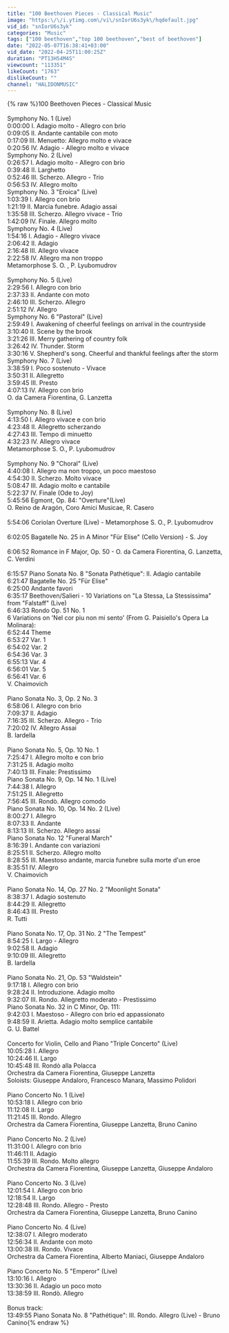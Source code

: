 ```yaml
---
title: "100 Beethoven Pieces - Classical Music"
image: "https:\/\/i.ytimg.com\/vi\/snIorU6s3yk\/hqdefault.jpg"
vid_id: "snIorU6s3yk"
categories: "Music"
tags: ["100 beethoven","top 100 beethoven","best of beethoven"]
date: "2022-05-07T16:38:41+03:00"
vid_date: "2022-04-25T11:00:25Z"
duration: "PT13H54M4S"
viewcount: "113351"
likeCount: "1763"
dislikeCount: ""
channel: "HALIDONMUSIC"
---
```

{% raw %}100 Beethoven Pieces - Classical Music<br /><br />Symphony No. 1 (Live)<br />0:00:00 I. Adagio molto - Allegro con brio<br />0:09:05 II. Andante cantabile con moto <br />0:17:09 III. Menuetto: Allegro molto e vivace<br />0:20:56 IV. Adagio - Allegro molto e vivace<br />Symphony No. 2 (Live)<br />0:26:57 I. Adagio molto - Allegro con brio <br />0:39:48 II. Larghetto <br />0:52:46 III. Scherzo. Allegro - Trio<br />0:56:53 IV. Allegro molto<br />Symphony No. 3 &quot;Eroica&quot; (Live)<br />1:03:39 I. Allegro con brio<br />1:21:19 II. Marcia funebre. Adagio assai<br />1:35:58 III. Scherzo. Allegro vivace - Trio<br />1:42:09 IV. Finale. Allegro molto<br />Symphony No. 4 (Live)<br />1:54:16 I. Adagio - Allegro vivace<br />2:06:42 II. Adagio<br />2:16:48 III. Allegro vivace<br />2:22:58 IV. Allegro ma non troppo<br />Metamorphose S. O. , P. Lyubomudrov<br /><br />Symphony No. 5 (Live)<br />2:29:56 I. Allegro con brio<br />2:37:33 II. Andante con moto<br />2:46:10 III. Scherzo. Allegro<br />2:51:12 IV. Allegro<br />Symphony No. 6 &quot;Pastoral&quot; (Live)<br />2:59:49 I. Awakening of cheerful feelings on arrival in the countryside <br />3:10:40 II. Scene by the brook<br />3:21:26 III. Merry gathering of country folk<br />3:26:42 IV. Thunder. Storm<br />3:30:16 V. Shepherd's song. Cheerful and thankful feelings after the storm<br />Symphony No. 7 (Live)<br />3:38:59 I. Poco sostenuto - Vivace<br />3:50:31 II. Allegretto<br />3:59:45 III. Presto<br />4:07:13 IV. Allegro con brio <br />O. da Camera Fiorentina, G. Lanzetta<br /><br />Symphony No. 8 (Live)<br />4:13:50 I. Allegro vivace e con brio<br />4:23:48 II. Allegretto scherzando<br />4:27:43 III. Tempo di minuetto<br />4:32:23 IV. Allegro vivace<br />Metamorphose S. O., P. Lyubomudrov<br /><br />Symphony No. 9 &quot;Choral&quot; (Live)<br />4:40:08 I. Allegro ma non troppo, un poco maestoso<br />4:54:30 II. Scherzo. Molto vivace<br />5:08:47 III. Adagio molto e cantabile<br />5:22:37 IV. Finale (Ode to Joy)<br />5:45:56 Egmont, Op. 84: &quot;Overture&quot;(Live)<br />O. Reino de Aragón, Coro Amici Musicae, R. Casero<br /><br />5:54:06 Coriolan Overture (Live) - Metamorphose S. O., P. Lyubomudrov<br /><br />6:02:05 Bagatelle No. 25 in A Minor &quot;Für Elise&quot; (Cello Version) - S. Joy<br /><br />6:06:52 Romance in F Major, Op. 50 - O. da Camera Fiorentina, G. Lanzetta, C. Verdini<br /><br />6:15:57 Piano Sonata No. 8 &quot;Sonata Pathétique&quot;: II. Adagio cantabile <br />6:21:47 Bagatelle No. 25 &quot;Für Elise&quot;<br />6:25:00 Andante favori<br />6:35:17 Beethoven/Salieri - 10 Variations on &quot;La Stessa, La Stessissima&quot; from &quot;Falstaff&quot; (Live)<br />6:46:33 Rondo Op. 51 No. 1  <br />6 Variations on 'Nel cor piu non mi sento' (From G. Paisiello's Opera La Molinara): <br />6:52:44 Theme <br />6:53:27 Var. 1<br />6:54:02 Var. 2<br />6:54:36 Var. 3<br />6:55:13 Var. 4<br />6:56:01 Var. 5<br />6:56:41 Var. 6 <br />V. Chaimovich<br /><br />Piano Sonata No. 3, Op. 2 No. 3<br />6:58:06 I. Allegro con brio<br />7:09:37 II. Adagio<br />7:16:35 III. Scherzo. Allegro - Trio<br />7:20:02 IV. Allegro Assai  <br />B. Iardella<br /><br />Piano Sonata No. 5, Op. 10 No. 1<br />7:25:47 I. Allegro molto e con brio<br />7:31:25 II. Adagio molto<br />7:40:13 III. Finale: Prestissimo<br />Piano Sonata No. 9, Op. 14 No. 1 (Live)<br />7:44:38 I. Allegro<br />7:51:25 II. Allegretto<br />7:56:45 III. Rondò. Allegro comodo<br />Piano Sonata No. 10, Op. 14 No. 2 (Live)<br />8:00:27 I. Allegro<br />8:07:33 II. Andante<br />8:13:13 III. Scherzo. Allegro assai<br />Piano Sonata No. 12 &quot;Funeral March&quot;<br />8:16:39 I. Andante con variazioni<br />8:25:51 II. Scherzo. Allegro molto<br />8:28:55 III. Maestoso andante, marcia funebre sulla morte d'un eroe<br />8:35:51 IV. Allegro  <br />V. Chaimovich<br /><br />Piano Sonata No. 14, Op. 27 No. 2 &quot;Moonlight Sonata&quot;<br />8:38:37 I. Adagio sostenuto<br />8:44:29 II. Allegretto<br />8:46:43 III. Presto  <br />R. Tutti<br /><br />Piano Sonata No. 17, Op. 31 No. 2 &quot;The Tempest&quot;<br />8:54:25 I. Largo - Allegro<br />9:02:58 II. Adagio<br />9:10:09 III. Allegretto  <br />B. Iardella<br /><br />Piano Sonata No. 21, Op. 53 &quot;Waldstein&quot;<br />9:17:18 I. Allegro con brio<br />9:28:24 II. Introduzione. Adagio molto<br />9:32:07 III. Rondo. Allegretto moderato - Prestissimo<br />Piano Sonata No. 32 in C Minor, Op. 111: <br />9:42:03 I. Maestoso - Allegro con brio ed appassionato<br />9:48:59 II. Arietta. Adagio molto semplice cantabile  <br />G. U. Battel<br /><br />Concerto for Violin, Cello and Piano &quot;Triple Concerto&quot; (Live)<br />10:05:28 I. Allegro<br />10:24:46 II. Largo <br />10:45:48 III. Rondò alla Polacca <br />Orchestra da Camera Fiorentina, Giuseppe Lanzetta<br />Soloists: Giuseppe Andaloro, Francesco Manara, Massimo Polidori<br /><br />Piano Concerto No. 1 (Live)<br />10:53:18 I. Allegro con brio<br />11:12:08 II. Largo <br />11:21:45 III. Rondo. Allegro <br />Orchestra da Camera Fiorentina, Giuseppe Lanzetta, Bruno Canino<br /><br />Piano Concerto No. 2 (Live)<br />11:31:00 I. Allegro con brio<br />11:46:11 II. Adagio<br />11:55:39 III. Rondo. Molto allegro<br />Orchestra da Camera Fiorentina, Giuseppe Lanzetta, Giuseppe Andaloro<br /><br />Piano Concerto No. 3 (Live)<br />12:01:54 I. Allegro con brio<br />12:18:54 II. Largo <br />12:28:48 III. Rondo. Allegro - Presto <br />Orchestra da Camera Fiorentina, Giuseppe Lanzetta, Bruno Canino<br /><br />Piano Concerto No. 4 (Live)<br />12:38:07 I. Allegro moderato<br />12:56:34 II. Andante con moto<br />13:00:38 III. Rondo. Vivace<br />Orchestra da Camera Fiorentina, Alberto Maniaci, Giuseppe Andaloro<br /><br />Piano Concerto No. 5 &quot;Emperor&quot; (Live)<br />13:10:16 I. Allegro<br />13:30:36 II. Adagio un poco moto<br />13:38:59 III. Rondò. Allegro <br /><br />Bonus track:<br />13:49:55 Piano Sonata No. 8 &quot;Pathétique&quot;: III. Rondo. Allegro (Live) - Bruno Canino{% endraw %}
